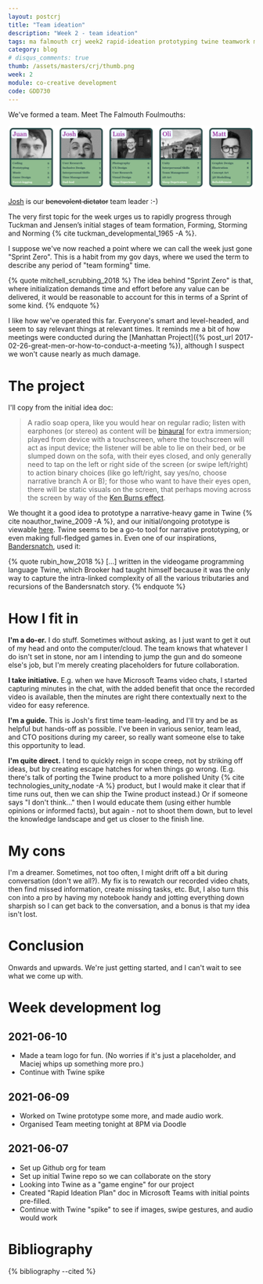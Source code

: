 ```yaml
---
layout: postcrj
title: "Team ideation"
description: "Week 2 - team ideation"
tags: ma falmouth crj week2 rapid-ideation prototyping twine teamwork ma-co-creative
category: blog
# disqus_comments: true
thumb: /assets/masters/crj/thumb.png
week: 2
module: co-creative development
code: GDD730
---
```


We've formed a team. Meet The Falmouth Foulmouths:

[![the Falmouth Foulmouths](/assets/posts/2021-06-09-week-2--rapid-ideation-kicks-off/falmouth-foulmouths.png)](https://github.com/The-Falmouth-Foulmouths/top-trumps)

[Josh](https://skoobin.design/) is our ~~benevolent dictator~~ team leader :-)

The very first topic for the week urges us to rapidly progress through Tuckman and Jensen’s initial stages of team formation, Forming, Storming and Norming {% cite tuckman_developmental_1965 -A %}.

I suppose we've now reached a point where we can call the week just gone "Sprint Zero". This is a habit from my gov days, where we used the term to describe any period of "team forming" time.

{% quote mitchell_scrubbing_2018 %}
The idea behind "Sprint Zero" is that, where initialization demands time and effort before any value can be delivered, it would be reasonable to account for this in terms of a Sprint of some kind.
{% endquote %}

I like how we've operated this far. Everyone's smart and level-headed, and seem to say relevant things at relevant times. It reminds me a bit of how meetings were conducted during the [Manhattan Project]({% post_url 2017-02-26-great-men-or-how-to-conduct-a-meeting %}), although I suspect we won't cause nearly as much damage.

# The project

I'll copy from the initial idea doc:

> A radio soap opera, like you would hear on regular radio; listen with earphones (or stereo) as content will be [binaural](https://en.wikipedia.org/wiki/Binaural_recording) for extra immersion; played from device with a touchscreen, where the touchscreen will act as input device; the listener will be able to lie on their bed, or be slumped down on the sofa, with their eyes closed, and only generally need to tap on the left or right side of the screen (or swipe left/right) to action binary choices (like go left/right, say yes/no, choose narrative branch A or B); for those who want to have their eyes open, there will be static visuals on the screen, that perhaps moving across the screen by way of the [Ken Burns effect](https://en.wikipedia.org/wiki/Ken_Burns_effect). 

We thought it a good idea to prototype a narrative-heavy game in Twine {% cite noauthor_twine_2009 -A %}, and our initial/ongoing prototype is viewable [here](https://the-falmouth-foulmouths.github.io/twine/). Twine seems to be a go-to tool for narrative prototyping, or even making full-fledged games in. Even one of our inspirations, [Bandersnatch](https://www.netflix.com/title/80988062), used it:

{% quote rubin_how_2018 %}
[...] written in the videogame programming language Twine, which Brooker had taught himself because it was the only way to capture the intra-linked complexity of all the various tributaries and recursions of the Bandersnatch story.
{% endquote %}

# How I fit in

**I'm a do-er.** I do stuff. Sometimes without asking, as I just want to get it out of my head and onto the computer/cloud. The team knows that whatever I do isn't set in stone, nor am I intending to jump the gun and do someone else's job, but I'm merely creating placeholders for future collaboration.

**I take initiative.** E.g. when we have Microsoft Teams video chats, I started capturing minutes in the chat, with the added benefit that once the recorded video is available, then the minutes are right there contextually next to the video for easy reference.

**I'm a guide.** This is Josh's first time team-leading, and I'll try and be as helpful but hands-off as possible. I've been in various senior, team lead, and CTO positions during my career, so really want someone else to take this opportunity to lead.

**I'm quite direct.** I tend to quickly reign in scope creep, not by striking off ideas, but by creating escape hatches for when things go wrong. (E.g. there's talk of porting the Twine product to a more polished Unity {% cite technologies_unity_nodate -A %} product, but I would make it clear that if time runs out, then we can ship the Twine product instead.) Or if someone says "I don't think..." then I would educate them (using either humble opinions or informed facts), but again - not to shoot them down, but to level the knowledge landscape and get us closer to the finish line.

# My cons

I'm a dreamer. Sometimes, not too often, I might drift off a bit during conversation (don't we all?). My fix is to rewatch our recorded video chats, then find missed information, create missing tasks, etc. But, I also turn this con into a pro by having my notebook handy and jotting everything down sharpish so I can get back to the conversation, and a bonus is that my idea isn't lost.

# Conclusion

Onwards and upwards. We're just getting started, and I can't wait to see what we come up with.

# Week development log

## 2021-06-10

- Made a team logo for fun. (No worries if it's just a placeholder, and Maciej whips up something more pro.)
- Continue with Twine spike

## 2021-06-09

- Worked on Twine prototype some more, and made audio work.
- Organised Team meeting tonight at 8PM via Doodle

## 2021-06-07

- Set up Github org for team
- Set up initial Twine repo so we can collaborate on the story
- Looking into Twine as a "game engine" for our project
- Created "Rapid Ideation Plan" doc in Microsoft Teams with initial points pre-filled.
- Continue with Twine "spike" to see if images, swipe gestures, and audio would work


# Bibliography

{% bibliography --cited %}

